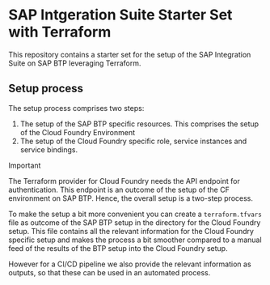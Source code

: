 # SAP Intgeration Suite Starter Set with Terraform

This repository contains a starter set for the setup of the SAP Integration Suite on SAP BTP leveraging Terraform.


## Setup process

The setup process comprises two steps:

1. The setup of the SAP BTP specific resources. This comprises the setup of the Cloud Foundry Environment
1. The setup of the Cloud Foundry specific role, service instances and service bindings.


> [!IMPORTANT]
> The Terraform provider for Cloud Foundry needs the API endpoint for authentication. This endpoint is an outcome of the setup of the CF environment on SAP BTP. Hence, the overall setup is a two-step process.

To make the setup a bit more convenient you can create a `terraform.tfvars` file as outcome of the SAP BTP setup in the directory for the Cloud Foundry setup. This file contains all the relevant information for the Cloud Foundry specific setup and makes the process a bit smoother compared to a manual feed of the results of the BTP setup into the Cloud Foundry setup.

However for a CI/CD pipeline we also provide the relevant information as outputs, so that these can be used in an automated process.
